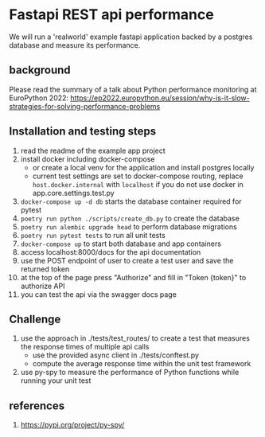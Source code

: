 # Fastapi REST api performance

We will run a 'realworld' example fastapi application backed by a postgres database and measure its performance.

## background

Please read the summary of a talk about Python performance monitoring at EuroPython 2022: https://ep2022.europython.eu/session/why-is-it-slow-strategies-for-solving-performance-problems

## Installation and testing steps

1. read the readme of the example app project
1. install docker including docker-compose
   - or create a local venv for the application and install postgres locally
   - current test settings are set to docker-compose routing, replace `host.docker.internal` with `localhost` if you do not use docker in app.core.settings.test.py
1. `docker-compose up -d db` starts the database container required for pytest
1. `poetry run python ./scripts/create_db.py` to create the database
1. `poetry run alembic upgrade head` to perform database migrations
1. `poetry run pytest tests` to run all unit tests
1. `docker-compose up` to start both database and app containers
1. access localhost:8000/docs for the api documentation
1. use the POST endpoint of user to create a test user and save the returned token
1. at the top of the page press "Authorize" and fill in "Token {token}" to authorize API
1. you can test the api via the swagger docs page

## Challenge

1. use the approach in ./tests/test_routes/ to create a test that measures the response times of multiple api calls
   - use the provided async client in ./tests/conftest.py
   - compute the average response time within the unit test framework
1. use py-spy to measure the performance of Python functions while running your unit test

## references

1. https://pypi.org/project/py-spy/
